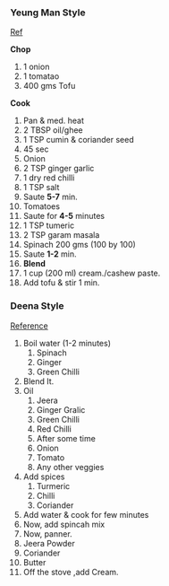 ### Yeung Man Style

[Ref](https://www.youtube.com/watch?v=KB-ZbJ2t6ew&t=126s)

 **Chop**

1. 1 onion
2. 1 tomatao
3.  400 gms Tofu 

**Cook**
1. Pan & med. heat
2.  2 TBSP oil/ghee
3. 1 TSP cumin & coriander seed
5. 45 sec
6. Onion 
7.  2 TSP ginger garlic 
8. 1 dry red chilli
9. 1 TSP salt
10. Saute **5-7** min.
11.  Tomatoes
12. Saute for **4-5** minutes
13. 1 TSP tumeric 
14. 2 TSP garam masala
15.  Spinach 200 gms (100 by 100)
16.  Saute **1-2** min.
17. **Blend**
18. 1 cup (200 ml) cream./cashew paste. 
19. Add tofu & stir 1 min.



### Deena Style
[Reference](https://www.youtube.com/watch?v=ejLpNuUrGTo)

1. Boil water (1-2 minutes)
	1.  Spinach
	2. Ginger
	3. Green Chilli
2. Blend It.
3. Oil
	1. Jeera
	2. Ginger Gralic
	3. Green Chilli
	4. Red Chilli
	5. After some time
	6. Onion
	7. Tomato
	8. Any other veggies
4. Add spices
	1. Turmeric
	2. Chilli
	3. Coriander
5. Add water & cook for few minutes
6. Now, add spincah mix
7. Now, panner.
8. Jeera Powder
9. Coriander
10. Butter
11. Off the stove ,add Cream.
	
		